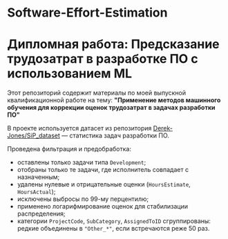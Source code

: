 # Software-Effort-Estimation
# Дипломная работа: Предсказание трудозатрат в разработке ПО с использованием ML

Этот репозиторий содержит материалы по моей выпускной квалификационной работе на тему:
**"Применение методов машинного обучения для коррекции оценок трудозатрат в задачах разработки ПО"**

В проекте используется датасет из репозитория [Derek-Jones/SiP_dataset](https://github.com/Derek-Jones/SiP_dataset) — статистика задач разработки ПО.

Проведена фильтрация и предобработка:

- оставлены только задачи типа `Development`;
- отобраны только те задачи, где исполнитель совпадает с назначенным;
- удалены нулевые и отрицательные оценки (`HoursEstimate`, `HoursActual`);
- исключены выбросы по 99-му перцентилю;
- применено логарифмирование оценок для стабилизации распределения;
- категории `ProjectCode`, `SubCategory`, `AssignedToID` сгруппированы: редкие объединены в `"Other_*"`, если встречаются реже 50 раз.


